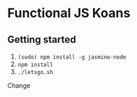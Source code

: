 Functional JS Koans
===================

## Getting started

1. `(sudo) npm install -g jasmine-node`
2. `npm install`
3. `./letsgo.sh`


Change
